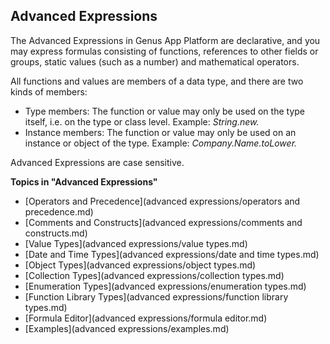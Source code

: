 ## Advanced Expressions

The Advanced Expressions in Genus App Platform are declarative, and you may express formulas consisting of functions, references to other fields or groups, static values (such as a number) and mathematical operators.

All functions and values are members of a data type, and there are two kinds of members:

*   Type members: The function or value may only be used on the type itself, i.e. on the type or class level. Example: <span style="FONT-STYLE: italic">String.new.
*   Instance members: The function or value may only be used on an instance or object of the type. Example: <span style="FONT-STYLE: italic">Company.Name<span style="FONT-STYLE: italic">.toLower<span style="FONT-STYLE: italic">.

Advanced Expressions are case sensitive.

**Topics in "Advanced Expressions"**
* [Operators and Precedence](advanced expressions/operators and precedence.md)
* [Comments and Constructs](advanced expressions/comments and constructs.md)
* [Value Types](advanced expressions/value types.md)
* [Date and Time Types](advanced expressions/date and time types.md)
* [Object Types](advanced expressions/object types.md)
* [Collection Types](advanced expressions/collection types.md)
* [Enumeration Types](advanced expressions/enumeration types.md)
* [Function Library Types](advanced expressions/function library types.md)
* [Formula Editor](advanced expressions/formula editor.md)
* [Examples](advanced expressions/examples.md)